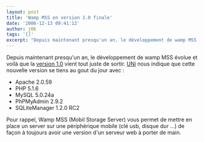 ```yaml
---
layout: post
title: 'Wamp MSS en version 1.0 finale'
date: '2006-12-13 09:41:12'
author: j0k
tags: '[]'
excerpt: "Depuis maintenant presqu'un an, le développement de wamp MSS évolue et voilà que la [version 1.0](http://www.uni-d.net/index.php?s=proj&amp;id=3) vient tout juste de sortir.     \n[UNi](http://www.j0k3r.net/forum/wamp-mobile-storage-beta-2-144.htm#5409) nous indique que cette nouvelle version se tiens au gout du jour avec :   * Apache 2.0.59       …"
---
```


Depuis maintenant presqu'un an, le développement de wamp MSS évolue et voilà que la [version 1.0](http://www.uni-d.net/index.php?s=proj&amp;id=3) vient tout juste de sortir.
[UNi](http://www.j0k3r.net/forum/wamp-mobile-storage-beta-2-144.htm#5409) nous indique que cette nouvelle version se tiens au gout du jour avec :
* Apache 2.0.59
* PHP 5.1.6
* MySQL 5.0.24a
* PhPMyAdmin 2.9.2
* SQLiteManager 1.2.0 RC2

Pour rappel, Wamp MSS (Mobil Storage Server) vous permet de mettre en place un server sur une périphérique mobile (clé usb, disque dur ...) de façon à toujours avoir une version d'un serveur web à porter de main.
